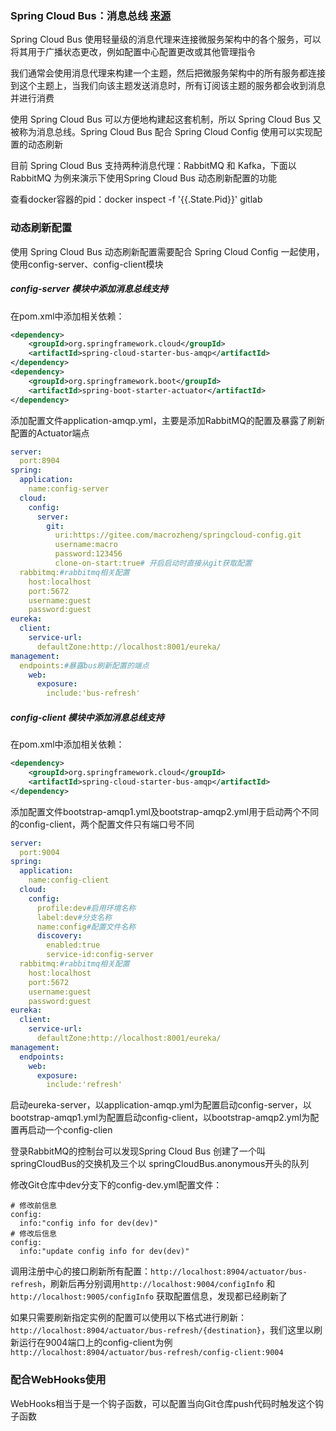 ### Spring Cloud Bus：消息总线  [来源](https://mp.weixin.qq.com/s?__biz=MzU1Nzg4NjgyMw==&mid=2247484080&idx=1&sn=2f55b7e298028e3e69e71ed8418d3ef6&scene=21#wechat_redirect)



Spring Cloud Bus 使用轻量级的消息代理来连接微服务架构中的各个服务，可以将其用于广播状态更改，例如配置中心配置更改或其他管理指令



我们通常会使用消息代理来构建一个主题，然后把微服务架构中的所有服务都连接到这个主题上，当我们向该主题发送消息时，所有订阅该主题的服务都会收到消息并进行消费



使用 Spring Cloud Bus 可以方便地构建起这套机制，所以 Spring Cloud Bus 又被称为消息总线。Spring Cloud Bus 配合 Spring Cloud Config 使用可以实现配置的动态刷新



目前  Spring Cloud Bus 支持两种消息代理：RabbitMQ 和 Kafka，下面以 RabbitMQ 为例来演示下使用Spring Cloud Bus 动态刷新配置的功能











查看docker容器的pid：docker inspect -f '{{.State.Pid}}' gitlab









### 动态刷新配置

使用 Spring Cloud Bus 动态刷新配置需要配合 Spring Cloud Config 一起使用，使用config-server、config-client模块





##### config-server 模块中添加消息总线支持

在pom.xml中添加相关依赖：

```xml
<dependency>
    <groupId>org.springframework.cloud</groupId>
    <artifactId>spring-cloud-starter-bus-amqp</artifactId>
</dependency>
<dependency>
    <groupId>org.springframework.boot</groupId>
    <artifactId>spring-boot-starter-actuator</artifactId>
</dependency>
```



添加配置文件application-amqp.yml，主要是添加RabbitMQ的配置及暴露了刷新配置的Actuator端点

```yml
server:
  port:8904
spring:
  application:
    name:config-server
  cloud:
    config:
      server:
        git:
          uri:https://gitee.com/macrozheng/springcloud-config.git
          username:macro
          password:123456
          clone-on-start:true# 开启启动时直接从git获取配置
  rabbitmq:#rabbitmq相关配置
    host:localhost
    port:5672
    username:guest
    password:guest
eureka:
  client:
    service-url:
      defaultZone:http://localhost:8001/eureka/
management:
  endpoints:#暴露bus刷新配置的端点
    web:
      exposure:
        include:'bus-refresh'
```





##### config-client 模块中添加消息总线支持

在pom.xml中添加相关依赖：

```xml
<dependency>
    <groupId>org.springframework.cloud</groupId>
    <artifactId>spring-cloud-starter-bus-amqp</artifactId>
</dependency>
```



添加配置文件bootstrap-amqp1.yml及bootstrap-amqp2.yml用于启动两个不同的config-client，两个配置文件只有端口号不同

```yml
server:
  port:9004
spring:
  application:
    name:config-client
  cloud:
    config:
      profile:dev#启用环境名称
      label:dev#分支名称
      name:config#配置文件名称
      discovery:
        enabled:true
        service-id:config-server
  rabbitmq:#rabbitmq相关配置
    host:localhost
    port:5672
    username:guest
    password:guest
eureka:
  client:
    service-url:
      defaultZone:http://localhost:8001/eureka/
management:
  endpoints:
    web:
      exposure:
        include:'refresh'
```



启动eureka-server，以application-amqp.yml为配置启动config-server，以bootstrap-amqp1.yml为配置启动config-client，以bootstrap-amqp2.yml为配置再启动一个config-clien



登录RabbitMQ的控制台可以发现Spring Cloud Bus 创建了一个叫springCloudBus的交换机及三个以 springCloudBus.anonymous开头的队列



修改Git仓库中dev分支下的config-dev.yml配置文件：

```
# 修改前信息
config:
  info:"config info for dev(dev)"
# 修改后信息
config:
  info:"update config info for dev(dev)"
```



调用注册中心的接口刷新所有配置：`http://localhost:8904/actuator/bus-refresh`，刷新后再分别调用`http://localhost:9004/configInfo` 和 `http://localhost:9005/configInfo` 获取配置信息，发现都已经刷新了



如果只需要刷新指定实例的配置可以使用以下格式进行刷新：`http://localhost:8904/actuator/bus-refresh/{destination}`，我们这里以刷新运行在9004端口上的config-client为例`http://localhost:8904/actuator/bus-refresh/config-client:9004`





### 配合WebHooks使用



WebHooks相当于是一个钩子函数，可以配置当向Git仓库push代码时触发这个钩子函数

